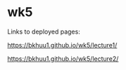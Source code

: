 # wk5

Links to deployed pages:

https://bkhuu1.github.io/wk5/lecture1/

https://bkhuu1.github.io/wk5/lecture2/
